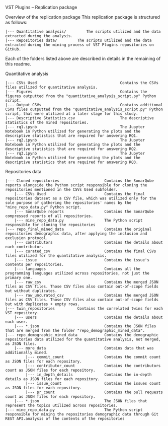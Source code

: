 VST Plugins – Replication package

Overview of the replication package
This replication package is structured as follows:

    |--- Quantitative analysis/         The scripts utilized and the data extracted during the analysis.
    |--- Repositories data/   	    The scripts utilized and the data extracted during the mining process of VST Plugins repositories on GitHub.

    
Each of the folders listed above are described in details in the remaining of this readme.

Quantitative analysis

    |--- CSVs Used                                     Contains the CSVs files utilized for quantitative analysis.   
    |--- Figures                                       Contains the figures outputted from the "quantitative_analysis_script.py" Python script.
    |--- Output CSVs                                   Contains additional CSVs files outputted from the "quantitative_analysis_script.py" Python script, that were utilized at a later stage for this study.
    |--- Descriptive Statistics.csv                    The descriptive statistics of the mined repositories.
    |--- rq1.ipynb                                     The Jupyter Notebook in Python utilized for generating the plots and the descriptive statistics that are required for answering RQ1.
    |--- rq2.ipynb                                     The Jupyter Notebook in Python utilized for generating the plots and the descriptive statistics that are required for answering RQ2.
    |--- rq3.ipynb                                     The Jupyter Notebook in Python utilized for generating the plots and the descriptive statistics that are required for answering RQ3.


Repositories data
  
	|--- Cloned repositories                  	Contains the SonarQube reports alongside the Python script responsible for cloning the repositories mentioned in the CSVs Used subfolder. 
        |--- CSVs Used                       	Contains the final repositories dataset as a CSV file, which was utilized only for the sole purpose of gathering the repositories' names by the "mine_repo_data.py" Python script.
        |--- SonarQube reports               	Contains the SonarQube compressed reports of all repositories. 
        |--- mine_repo_data.py               	The Python script responsible for cloning the repositories
	|--- repo_final_mined_data              	Contains the original repositories demographic data, after applying the inclusion and exclusion protocol.
        |--- contributors                   	Contains the details about each contributor.
        |--- curated_csv                     	Contains the final CSVs files utilized for the quantitative analysis.
        |--- issue                           	Contains the issue's contents per repositories.
        |--- languages                       	Contains all the programming languages utilized across repositories, not just the primary one.
        |--- raw_csv                         	Contains the merged JSON files as CSV files. Those CSV files also contain out-of-scope fields but without duplicates.
        |--- raw_uncurated_csv               	Contains the merged JSON files as CSV files. Those CSV files also contain out-of-scope fields but with duplicates + empty rows.
	|--- twin_repositories			Contains the correlated twins for each VST repository.
        |--- users                           	Contains the details about each user.
        |--- *.json                          	Contains the JSON files that are merged from the folder "repo_demographic_mined_data".
	|--- repo_demographic_mined_data         	Contains the demographic repositories data utilized for the quantitative analysis, not merged, as JSON files.
        |--- more_data                       	Contains data that was additionally mined.
             |--- commit_count               	Contains the commit count as JSON files for each repository.
             |--- contributor_count          	Contains the contributors count as JSON files for each repository.
             |--- in_depth_details           	Contains the in-depth details as JSON files for each repository.
             |--- issue_count                	Contains the issues count as JSON files for each repository.
             |--- pr_count                   	Contains the pull requests count as JSON files for each repository.
        |--- *.json                          	The JSON files that represent the topics utilized across repositories.
	|--- mine_repo_data.py                   	The Python script responsible for mining the repositories demographic data through Git REST API.analysis of the contents of the repositories
